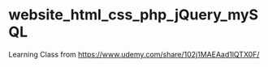 # website_html_css_php_jQuery_mySQL
Learning Class from https://www.udemy.com/share/102j1MAEAad1lQTX0F/
